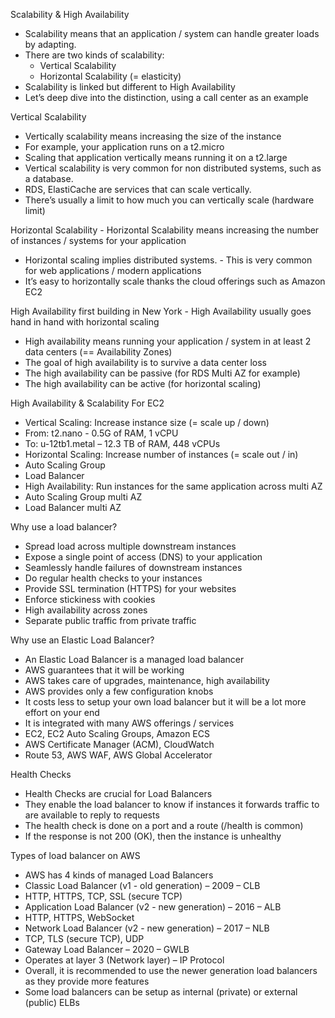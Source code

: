 Scalability & High Availability
- Scalability means that an application / system can handle greater loads
by adapting.
- There are two kinds of scalability:
  - Vertical Scalability
  - Horizontal Scalability (= elasticity)
- Scalability is linked but different to High Availability
- Let’s deep dive into the distinction, using a call center as an example

Vertical Scalability
- Vertically scalability means increasing the size
of the instance
- For example, your application runs on a
t2.micro
- Scaling that application vertically means
running it on a t2.large
- Vertical scalability is very common for non
distributed systems, such as a database.
- RDS, ElastiCache are services that can scale
vertically.
- There’s usually a limit to how much you can
vertically scale (hardware limit)

Horizontal Scalability - Horizontal Scalability means increasing the
number of instances / systems for your
application
- Horizontal scaling implies distributed systems. - This is very common for web applications /
modern applications
- It’s easy to horizontally scale thanks the cloud
offerings such as Amazon EC2

High Availability first building in New York - High Availability usually goes hand in
hand with horizontal scaling
- High availability means running your
application / system in at least 2 data
centers (== Availability Zones)
- The goal of high availability is to survive
a data center loss
- The high availability can be passive (for
RDS Multi AZ for example)
- The high availability can be active (for
horizontal scaling)

High Availability & Scalability For EC2
- Vertical Scaling: Increase instance size (= scale up / down)
- From: t2.nano - 0.5G of RAM, 1 vCPU
- To: u-12tb1.metal – 12.3 TB of RAM, 448 vCPUs
- Horizontal Scaling: Increase number of instances (= scale out / in)
- Auto Scaling Group
- Load Balancer
- High Availability: Run instances for the same application across multi AZ
- Auto Scaling Group multi AZ
- Load Balancer multi AZ


Why use a load balancer? 
- Spread load across multiple downstream instances 
- Expose a single point of access (DNS) to your application 
- Seamlessly handle failures of downstream instances 
- Do regular health checks to your instances 
- Provide SSL termination (HTTPS) for your websites 
- Enforce stickiness with cookies 
- High availability across zones 
- Separate public traffic from private traffic

Why use an Elastic Load Balancer?
- An Elastic Load Balancer is a managed load balancer
- AWS guarantees that it will be working
- AWS takes care of upgrades, maintenance, high availability
- AWS provides only a few configuration knobs
- It costs less to setup your own load balancer but it will be a lot more effort
on your end
- It is integrated with many AWS offerings / services
- EC2, EC2 Auto Scaling Groups, Amazon ECS
- AWS Certificate Manager (ACM), CloudWatch
- Route 53, AWS WAF, AWS Global Accelerator

Health Checks
- Health Checks are crucial for Load Balancers
- They enable the load balancer to know if instances it forwards traffic to
are available to reply to requests
- The health check is done on a port and a route (/health is common)
- If the response is not 200 (OK), then the instance is unhealthy


Types of load balancer on AWS
- AWS has 4 kinds of managed Load Balancers
- Classic Load Balancer (v1 - old generation) – 2009 – CLB
- HTTP, HTTPS, TCP, SSL (secure TCP)
- Application Load Balancer (v2 - new generation) – 2016 – ALB
- HTTP, HTTPS, WebSocket
- Network Load Balancer (v2 - new generation) – 2017 – NLB
- TCP, TLS (secure TCP), UDP
- Gateway Load Balancer – 2020 – GWLB
- Operates at layer 3 (Network layer) – IP Protocol
- Overall, it is recommended to use the newer generation load balancers as they
provide more features
- Some load balancers can be setup as internal (private) or external (public) ELBs

